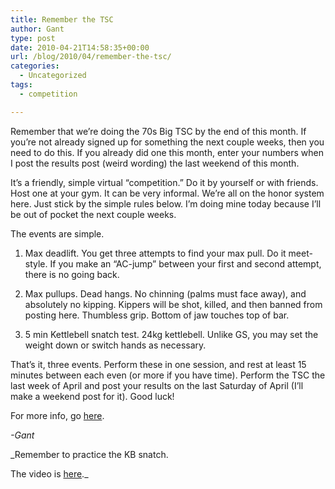 ```yaml
---
title: Remember the TSC
author: Gant
type: post
date: 2010-04-21T14:58:35+00:00
url: /blog/2010/04/remember-the-tsc/
categories:
  - Uncategorized
tags:
  - competition

---
```

Remember that we&#8217;re doing the 70s Big TSC by the end of this month. If you&#8217;re not already signed up for something the next couple weeks, then you need to do this. If you already did one this month, enter your numbers when I post the results post (weird wording) the last weekend of this month.
  

  
It&#8217;s a friendly, simple virtual &#8220;competition.&#8221; Do it by yourself or with friends. Host one at your gym. It can be very informal. We&#8217;re all on the honor system here. Just stick by the simple rules below. I&#8217;m doing mine today because I&#8217;ll be out of pocket the next couple weeks.
  

  
The events are simple.
  

  
1. Max deadlift. You get three attempts to find your max pull. Do it meet-style. If you make an &#8220;AC-jump&#8221; between your first and second attempt, there is no going back.
  

  
2. Max pullups. Dead hangs. No chinning (palms must face away), and absolutely no kipping. Kippers will be shot, killed, and then banned from posting here. Thumbless grip. Bottom of jaw touches top of bar.
  

  
3. 5 min Kettlebell snatch test. 24kg kettlebell. Unlike GS, you may set the weight down or switch hands as necessary.
  

  
That&#8217;s it, three events. Perform these in one session, and rest at least 15 minutes between each even (or more if you have time). Perform the TSC the last week of April and post your results on the last Saturday of April (I&#8217;ll make a weekend post for it). Good luck!
  

  
For more info, go [here][1].
  
_-Gant_
  

  
_Remember to practice the KB snatch.
  

  
The video is [here][2]._

 [1]: http://www.tacticalstrengthchallenge.com/index.html
 [2]: http://www.kettlebellathleticsblog.com/2010/04/07/kettlebell-snatches-how-to-not-bang-your-wrist/